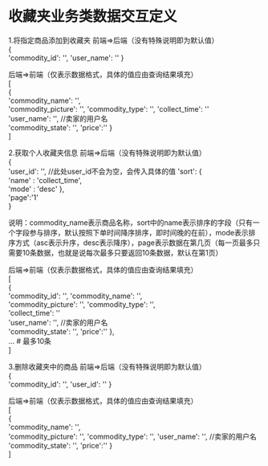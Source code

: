 # 收藏夹业务类数据交互定义  
1.将指定商品添加到收藏夹
前端=>后端（没有特殊说明即为默认值）  
{  
        'commodity_id': '',
        'user_name': ''
}

后端=>前端（仅表示数据格式，具体的值应由查询结果填充）  
[  
    {   
        'commodity_name': '',  
        'commodity_picture': '',
        'commodity_type': '', 
        'collect_time': ''  
        'user_name': '', //卖家的用户名  
        'commodity_state': '',
        'price':''
    }  
]  

2.获取个人收藏夹信息
前端=>后端（没有特殊说明即为默认值）  
{  
    'user_id': '', //此处user_id不会为空，会传入具体的值 
    'sort': {  
        'name' : 'collect_time',  
        'mode' : 'desc' 
    },  
    'page':'1'  
}  
  
说明：commodity_name表示商品名称，sort中的name表示排序的字段（只有一个字段参与排序，默认按照下单时间降序排序，即时间晚的在前），mode表示排序方式（asc表示升序，desc表示降序），page表示数据在第几页（每一页最多只需要10条数据，也就是说每次最多只要返回10条数据，默认在第1页）  
  
后端=>前端（仅表示数据格式，具体的值应由查询结果填充）  
[  
    {   
        'commodity_id': '',
        'commodity_name': '',  
        'commodity_picture': '',
        'commodity_type': '',  
        'collect_time': ''  
        'user_name': '', //卖家的用户名  
        'commodity_state': '',
        'price':''
    },  
    ... # 最多10条  
]  


3.删除收藏夹中的商品
前端=>后端（没有特殊说明即为默认值）  
{  
        'commodity_id': '',
        'user_id': ''
}

后端=>前端（仅表示数据格式，具体的值应由查询结果填充）  
[  
    {   
        'commodity_name': '',  
        'commodity_picture': '',
        'commodity_type': '', 
        'user_name': '', //卖家的用户名  
        'commodity_state': '',
        'price':''
    }  
] 